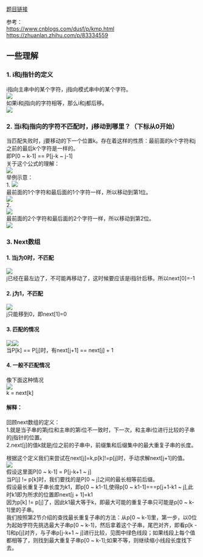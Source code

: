 [题目链接](https://leetcode-cn.com/problems/implement-strstr/)  

参考：  
https://www.cnblogs.com/dusf/p/kmp.html  
https://zhuanlan.zhihu.com/p/83334559  

## 一些理解  
### 1. i和j指针的定义  
i指向主串中的某个字符，j指向模式串中的某个字符。  
![](https://images0.cnblogs.com/blog/416010/201308/17083647-9dfd3e4a709c40dd98d9817927651960.png)  
如果i和j指向的字符相等，那么i和j都后移。  
![](https://images0.cnblogs.com/blog/416010/201308/17083659-e6718026bf4f48a0be2d5d6076be4c55.png)  

### 2. 当i和j指向的字符不匹配时，j移动到哪里？（下标从0开始）
当匹配失败时，j要移动的下一个位置k。存在着这样的性质：最前面的k个字符和j之前的最后k个字符是一样的。  
即P[0 ~ k-1] == P[j-k ~ j-1]  
关于这个公式的理解：  
![](https://images0.cnblogs.com/blog/416010/201308/17084056-66930855432b4357bafbf8d6c76c1840.png)  
举例示意：  
1.
![](https://images0.cnblogs.com/blog/416010/201308/17083912-49365b7e67cd4877b2f501074dae68d2.png)  
最前面的1个字符和最后面的1个字符一样，所以移动到第1位。  
![](https://images0.cnblogs.com/blog/416010/201308/17083929-a9ccfb08833e4cf1a42c30f05608f8f5.png)  
2.  
![](https://images0.cnblogs.com/blog/416010/201308/17084030-82e4b71b85a440c5a636d57503931415.png)  
最前面的2个字符和最后面的2个字符一样，所以移动到第2位。  
![](https://images0.cnblogs.com/blog/416010/201308/17084037-cc3c34200809414e9421c316ceba2cda.png)  

### 3. Next数组
#### 1. 当j为0时，不匹配  
![](https://images0.cnblogs.com/blog/416010/201308/17084258-efd2e95d3644427ebc0304ed3d7adefb.png)  
j已经在最左边了，不可能再移动了，这时候要应该是i指针后移。所以next[0]=-1  
#### 2. j为1，不匹配  
![](https://images0.cnblogs.com/blog/416010/201308/17084310-29f9f8dbb6034151a383e7ccf6f5583e.png)  
j只能移到0，即next[1]=0  
#### 3. 匹配的情况
![](https://images0.cnblogs.com/blog/416010/201308/17084327-8a3cdfab03094bfa9e5cace26796cae5.png)![](https://images0.cnblogs.com/blog/416010/201308/17084342-616036472ab546c082aa991004bb0034.png)  
当P[k] == P[j]时，有next[j+1] == next[j] + 1  
#### 4. 一般不匹配情况  
像下面这种情况  
![](https://images0.cnblogs.com/blog/416010/201308/17122358-fd7e52dd382c4268a8ff52b85bff465d.png)  
k = next[k]  

#### 解释：  
回顾next数组的定义：  
1.就是当子串的第j位和主串的第i位不一致时，下一次，和主串i位进行比较的子串的j指针的位置。  
2.next[j]的值k就是j位之前的子串中，前缀集和后缀集中的最大重复子串的长度。  

根据这个定义我们来尝试在next[j]=k,p[k]!=p[j]时，手动求解next[j+1]的值。  
![](https://images2018.cnblogs.com/blog/1294504/201807/1294504-20180726222056372-1730181847.jpg)  
假设这里面P[0 ~ k-1] = P[j-k+1 ~ j]  
当P[j] != p[k]时，我们要找的是P[0 ~ j]之间的最长相等前后缀。  
假设最长重复子串长度为k1，即p[0 ~ k1-1],使得p[0 ~ k1-1]===p[j+1-k1 ~ j],此时k1即为所求的位置即next[j + 1]=k1  
因为p[k] != p[j]了，因此k1最大等于k，即最大可能的重复子串只可能是p[0 ~ k-1]里的子串。  
我们按照第2节介绍的查找最长重复子串的方法：从p[0 ~ k-1]里，第一步，以0位为起始字符先挑选最大子串p[0 ~ k-1]，然后拿着这个子串，尾巴对齐，即看p[k - 1]和p[j]对齐，与子串p[j-k+1 ~ j]进行比较，见图中绿色线段；如果线段上每个值都相等了，则找到最大重复子串p[0 ~ k-1];如果不等，则继续缩小线段长度找下去。  
